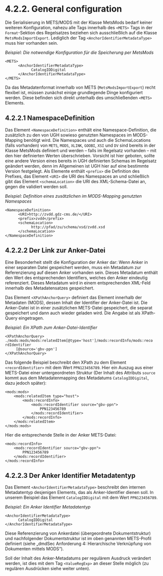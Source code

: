 # 4.2.2. General configuration

Die Serialisierung in METS/MODS mit der Klasse MetsMods bedarf keiner weiteren Konfiguration, nahezu alle Tags innerhalb des `<METS>` Tags in der `Format`-Sektion des Regelsatzes beziehen sich ausschließlich auf die Klasse `MetsModsImportExport`. Lediglich der Tag `<AnchorIdentifierMetadataType>` muss hier vorhanden sein.

_Beispiel: Die notwendige Konfiguration für die Speicherung per MetsMods_

```markup
<METS>
      <AnchorIdentifierMetadataType>
            CatalogIDDigital
      </AnchorIdentifierMetadataType>
</METS>
```

Da das Metadatenformat innerhalb von METS \(`MetsModsImportExport`\) recht flexibel ist, müssen zunächst einige grundlegende Dinge konfiguriert werden. Diese befinden sich direkt unterhalb des umschließenden `<METS>` Elements.

## 4.2.2.1 NamespaceDefinition

Das Element `<NamespaceDefinition>` enthält eine Namespace-Definition, die zusätzlich zu den von UGH sowieso genutzten Namespaces im MODS-Mapping benötigt wird. Die Namespaces und auch die SchemaLocations \(falls vorhanden\) von `METS`, `MODS`, `XLINK`, `GOOBI`, `XSI` und `DV` sind bereits in der Klasse MetsMods definiert und werden – falls im Regelsatz vorhanden – mit den hier definierten Werten überschrieben. Vorsicht ist hier geboten, sollte eine andere Version eines bereits in UGH definierten Schemas im Regelsatz geändert werden, denn im Allgemeinen ist UGH hier auf eine bestimmte Version festgelegt. Als Elemente enthält `<prefix>` die Definition des Prefixes, das Element `<URI>` die URI des Namespaces an und schließlich gibt das Element `<schemaLocation>` die URI des XML-Schema-Datei an, gegen die validiert werden soll.

_Beispiel: Definition eines zusätzlichen im MODS-Mapping genutzten Namespaces_

```markup
<NamespaceDefinition>
      <URI>http://zvdd.gdz-cms.de/</URI>
      <prefix>zvdd</prefix>
      <schemaLocation>
            http://pfad/zu/schema/xsd/zvdd.xsd
      </schemaLocation>
</NamespaceDefinition>
```

## 4.2.2.2 Der Link zur Anker-Datei

Eine Besonderheit stellt die Konfiguration der Anker dar: Wenn Anker in einer separaten Datei gespeichert werden, muss ein Metadatum zur Referenzierung auf diesen Anker vorhanden sein. Dieses Metadatum enthält den Wert des entsprechenden Identifiers, welches den Anker eindeutig referenziert. Dieses Metadatum wird in einem entsprechenden XML-Feld innerhalb des Metadatensatzes gespeichert.

Das Element `<XPathAnchorQuery>` definiert das Element innerhalb der Metadaten \(MODS\), dessen Inhalt der Identifier der Anker-Datei ist. Die Anker-Datei ist in einer zusätzlichen METS-Datei gespeichert, die separat gespeichert und dann auch wieder geladen wird. Die Angabe ist als XPath-Query eingetragen.

_Beispiel: Ein XPath zum Anker-Datei-Identifier_

```markup
<XPathAnchorQuery> 
./mods:mods/mods:relatedItem[@type='host']/mods:recordInfo/mods:reco
rdIdentifier
     [@source='gbv-ppn']
</XPathAnchorQuery>
```

Das folgende Beispiel beschreibt den XPath zu dem Element `<recordIdentifier>` mit dem Wert `PPN123456789`. Hier ein Auszug aus einer METS-Datei einer untergeordneten Struktur \(Der Inhalt des Attributs `source` kommt aus dem Metadatenmapping des Metadatums `CatalogIDDigital`, dazu jedoch später\):

```markup
<mods:mods>
    <mods:relatedItem type="host">
        <mods:recordInfo>
            <mods:recordIdentifier source="gbv-ppn">
                PPN123456789
            </mods:recordIdentifier>
        </mods:recordInfo>
    </mods:relatedItem>
</mods:mods>
```

Hier die entsprechende Stelle in der Anker METS-Datei:

```markup
<mods:recordInfo>
    <mods:recordIdentifier source="gbv-ppn">
        PPN123456789
    </mods:recordIdentifier>
</mods:recordInfo>
```

## 4.2.2.3 Der Anker Identifier Metadatentyp

Das Element `<AnchorIdentifierMetadataType>` beschreibt den internen Metadatentyp desjenigen Elements, das als Anker-Identifier dienen soll. In unserem Beispiel das Element `CatalogIDDigital` mit dem Wert `PPN123456789`.

_Beispiel: Ein Anker Identifier Metadatentyp_

```markup
<AnchorIdentifierMetadataType>
      CatalogIDDigital
</AnchorIdentifierMetadataType>
```

Diese Referenzierung von Ankerdatei \(übergeordnete Dokumentstruktur\) und nachfolgender Dokumentstruktur ist im oben genannten METS-Profil definiert \(siehe „dmdSec Anforderung 4: Hierarchische Verknüpfung von Dokumenten mittels MODS“\).

Soll der Inhalt des Anker-Metadatums per regulärem Ausdruck verändert werden, ist dies mit dem Tag `<ValueRegExp>` an dieser Stelle möglich \(zu regulären Ausdrücken siehe weiter unten\).

